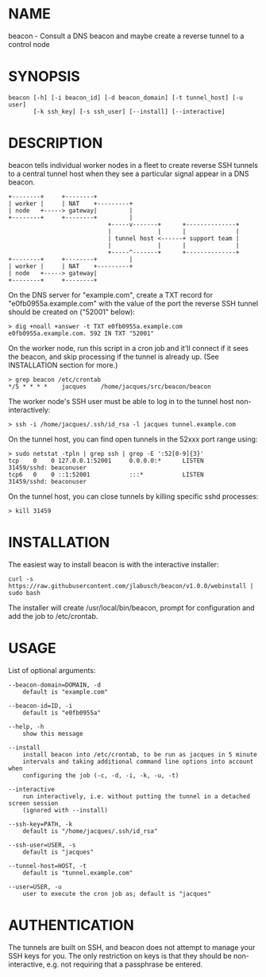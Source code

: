 # NAME

beacon - Consult a DNS beacon and maybe create a reverse tunnel to a control node

# SYNOPSIS

    beacon [-h] [-i beacon_id] [-d beacon_domain] [-t tunnel_host] [-u user]
           [-k ssh_key] [-s ssh_user] [--install] [--interactive]

# DESCRIPTION

beacon tells individual worker nodes in a fleet to create reverse SSH tunnels to
a central tunnel host when they see a particular signal appear in a DNS beacon.

    +--------+     +--------+
    | worker |     | NAT    +---------+
    | node   +-----> gateway|         |
    +--------+     +--------+         |
                                +-----v-------+      +--------------+
                                |             |      |              |
                                | tunnel host <------+ support team |
                                |             |      |              |
                                +-----^-------+      +--------------+
    +--------+     +--------+         |
    | worker |     | NAT    +---------+
    | node   +-----> gateway|
    +--------+     +--------+

On the DNS server for "example.com", create a TXT record for
"e0fb0955a.example.com" with the value of the
port the reverse SSH tunnel should be created on ("52001" below):

    > dig +noall +answer -t TXT e0fb0955a.example.com
    e0fb0955a.example.com. 592 IN TXT "52001"

On the worker node, run this script in a cron job and it'll connect if it sees
the beacon, and skip processing if the tunnel is already up. (See INSTALLATION
section for more.)

    > grep beacon /etc/crontab
    */5 * * * *    jacques    /home/jacques/src/beacon/beacon

The worker node's SSH user must be able to log in to the tunnel host non-interactively:

    > ssh -i /home/jacques/.ssh/id_rsa -l jacques tunnel.example.com

On the tunnel host, you can find open tunnels in the 52xxx port range using:

    > sudo netstat -tpln | grep ssh | grep -E ':52[0-9]{3}'
    tcp    0    0 127.0.0.1:52001     0.0.0.0:*      LISTEN      31459/sshd: beaconuser
    tcp6   0    0 ::1:52001           :::*           LISTEN      31459/sshd: beaconuser

On the tunnel host, you can close tunnels by killing specific sshd processes:

    > kill 31459

# INSTALLATION

The easiest way to install beacon is with the interactive installer:

    curl -s https://raw.githubusercontent.com/jlabusch/beacon/v1.0.0/webinstall | sudo bash

The installer will create /usr/local/bin/beacon, prompt for configuration and
add the job to /etc/crontab.

# USAGE

List of optional arguments:

    --beacon-domain=DOMAIN, -d
        default is "example.com"

    --beacon-id=ID, -i
        default is "e0fb0955a"

    --help, -h
        show this message

    --install
        install beacon into /etc/crontab, to be run as jacques in 5 minute
        intervals and taking additional command line options into account when
        configuring the job (-c, -d, -i, -k, -u, -t)

    --interactive
        run interactively, i.e. without putting the tunnel in a detached screen session
        (ignored with --install)

    --ssh-key=PATH, -k
        default is "/home/jacques/.ssh/id_rsa"

    --ssh-user=USER, -s
        default is "jacques"

    --tunnel-host=HOST, -t
        default is "tunnel.example.com"

    --user=USER, -u
        user to execute the cron job as; default is "jacques"

# AUTHENTICATION

The tunnels are built on SSH, and beacon does not attempt to manage your SSH keys for you.
The only restriction on keys is that they should be non-interactive, e.g. not requiring
that a passphrase be entered.
